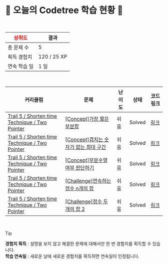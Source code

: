 # 🌲 오늘의 Codetree 학습 현황 🌲

<br />

| <span style="color:red;display:block;text-align:center;"> **성취도**</span> | 결과 |
|---|---|
| 총 문제 수 | 5 |
| 획득 경험치 | 120 / 25 XP |
| 연속 학습 일 | 1 일 |

<br />

|커리큘럼|문제|난이도|상태|코드 링크|
|---|---|---|---|---|
|[Trail 5 / Shorten time Technique / Two Pointer](https://https://en.codetree.ai/trail-info/intermediate-mid/)|[[Concept]가장 짧은 부분합](https://https://en.codetree.ai/trails/complete/curated-cards/intro-shortest-subtotal/)|쉬움|Solved|[링크](https://github.com/kimhaechang1/codetree-TILs/blob/main/250110/%EA%B0%80%EC%9E%A5%20%EC%A7%A7%EC%9D%80%20%EB%B6%80%EB%B6%84%ED%95%A9/shortest-subtotal.java)|
|[Trail 5 / Shorten time Technique / Two Pointer](https://https://en.codetree.ai/trail-info/intermediate-mid/)|[[Concept]겹치는 숫자가 없는 최대 구간](https://https://en.codetree.ai/trails/complete/curated-cards/intro-max-interval-without-overlapping-numbers/)|쉬움|Solved|[링크](https://github.com/kimhaechang1/codetree-TILs/blob/main/250110/%EA%B2%B9%EC%B9%98%EB%8A%94%20%EC%88%AB%EC%9E%90%EA%B0%80%20%EC%97%86%EB%8A%94%20%EC%B5%9C%EB%8C%80%20%EA%B5%AC%EA%B0%84/max-interval-without-overlapping-numbers.java)|
|[Trail 5 / Shorten time Technique / Two Pointer](https://https://en.codetree.ai/trail-info/intermediate-mid/)|[[Concept]부분수열 여부 판단하기](https://https://en.codetree.ai/trails/complete/curated-cards/intro-determine-subsequence/)|쉬움|Solved|[링크](https://github.com/kimhaechang1/codetree-TILs/blob/main/250110/%EB%B6%80%EB%B6%84%EC%88%98%EC%97%B4%20%EC%97%AC%EB%B6%80%20%ED%8C%90%EB%8B%A8%ED%95%98%EA%B8%B0/determine-subsequence.java)|
|[Trail 5 / Shorten time Technique / Two Pointer](https://https://en.codetree.ai/trail-info/intermediate-mid/)|[[Challenge]연속하는 정수 n개의 합](https://https://en.codetree.ai/trails/complete/curated-cards/challenge-sum-of-consecutive-n-integers/)|쉬움|Solved|[링크](https://github.com/kimhaechang1/codetree-TILs/blob/main/250110/%EC%97%B0%EC%86%8D%ED%95%98%EB%8A%94%20%EC%A0%95%EC%88%98%20n%EA%B0%9C%EC%9D%98%20%ED%95%A9/sum-of-consecutive-n-integers.java)|
|[Trail 5 / Shorten time Technique / Two Pointer](https://https://en.codetree.ai/trail-info/intermediate-mid/)|[[Challenge]정수 두 개의 합 2](https://https://en.codetree.ai/trails/complete/curated-cards/challenge-sum-of-two-integers-2/)|쉬움|Solved|[링크](https://github.com/kimhaechang1/codetree-TILs/blob/main/250110/%EC%A0%95%EC%88%98%20%EB%91%90%20%EA%B0%9C%EC%9D%98%20%ED%95%A9%202/sum-of-two-integers-2.java)|


<br />

> [!TIP]
> **경험치 획득** : 설명을 보지 않고 해결한 문제에 대해서만 한 번 경험치를 획득할 수 있습니다.  
> **학습 연속일** : 새로운 날에 새로운 경험치를 획득하면 연속일이 인정됩니다.

